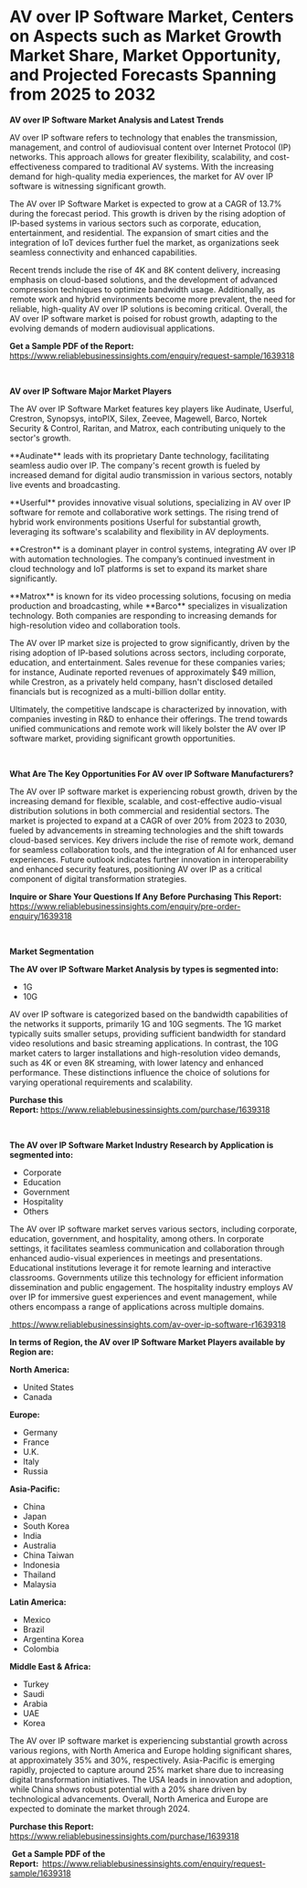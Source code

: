 <p><h1>AV over IP Software Market, Centers on Aspects such as Market Growth Market Share, Market Opportunity, and Projected Forecasts Spanning from 2025 to 2032</h1></p><p><strong>AV over IP Software Market Analysis and Latest Trends</strong></p>
<p><p>AV over IP software refers to technology that enables the transmission, management, and control of audiovisual content over Internet Protocol (IP) networks. This approach allows for greater flexibility, scalability, and cost-effectiveness compared to traditional AV systems. With the increasing demand for high-quality media experiences, the market for AV over IP software is witnessing significant growth.</p><p>The AV over IP Software Market is expected to grow at a CAGR of 13.7% during the forecast period. This growth is driven by the rising adoption of IP-based systems in various sectors such as corporate, education, entertainment, and residential. The expansion of smart cities and the integration of IoT devices further fuel the market, as organizations seek seamless connectivity and enhanced capabilities. </p><p>Recent trends include the rise of 4K and 8K content delivery, increasing emphasis on cloud-based solutions, and the development of advanced compression techniques to optimize bandwidth usage. Additionally, as remote work and hybrid environments become more prevalent, the need for reliable, high-quality AV over IP solutions is becoming critical. Overall, the AV over IP software market is poised for robust growth, adapting to the evolving demands of modern audiovisual applications.</p></p>
<p><strong>Get a Sample PDF of the Report:&nbsp;</strong> <a href="https://www.reliablebusinessinsights.com/enquiry/request-sample/1639318?utm_campaign=2458&utm_medium=2&utm_source=Github&utm_content=ia&utm_term=19042025&utm_id=av-over-ip-software">https://www.reliablebusinessinsights.com/enquiry/request-sample/1639318</a></p>
<p>&nbsp;</p>
<p><strong>AV over IP Software Major Market Players</strong></p>
<p><p>The AV over IP Software Market features key players like Audinate, Userful, Crestron, Synopsys, intoPIX, Silex, Zeevee, Magewell, Barco, Nortek Security & Control, Raritan, and Matrox, each contributing uniquely to the sector's growth.</p><p>**Audinate** leads with its proprietary Dante technology, facilitating seamless audio over IP. The company's recent growth is fueled by increased demand for digital audio transmission in various sectors, notably live events and broadcasting.</p><p>**Userful** provides innovative visual solutions, specializing in AV over IP software for remote and collaborative work settings. The rising trend of hybrid work environments positions Userful for substantial growth, leveraging its software's scalability and flexibility in AV deployments.</p><p>**Crestron** is a dominant player in control systems, integrating AV over IP with automation technologies. The company’s continued investment in cloud technology and IoT platforms is set to expand its market share significantly.</p><p>**Matrox** is known for its video processing solutions, focusing on media production and broadcasting, while **Barco** specializes in visualization technology. Both companies are responding to increasing demands for high-resolution video and collaboration tools.</p><p>The AV over IP market size is projected to grow significantly, driven by the rising adoption of IP-based solutions across sectors, including corporate, education, and entertainment. Sales revenue for these companies varies; for instance, Audinate reported revenues of approximately $49 million, while Crestron, as a privately held company, hasn't disclosed detailed financials but is recognized as a multi-billion dollar entity.</p><p>Ultimately, the competitive landscape is characterized by innovation, with companies investing in R&D to enhance their offerings. The trend towards unified communications and remote work will likely bolster the AV over IP software market, providing significant growth opportunities.</p></p>
<p>&nbsp;</p>
<p><strong>What Are The Key Opportunities For AV over IP Software Manufacturers?</strong></p>
<p><p>The AV over IP software market is experiencing robust growth, driven by the increasing demand for flexible, scalable, and cost-effective audio-visual distribution solutions in both commercial and residential sectors. The market is projected to expand at a CAGR of over 20% from 2023 to 2030, fueled by advancements in streaming technologies and the shift towards cloud-based services. Key drivers include the rise of remote work, demand for seamless collaboration tools, and the integration of AI for enhanced user experiences. Future outlook indicates further innovation in interoperability and enhanced security features, positioning AV over IP as a critical component of digital transformation strategies.</p></p>
<p><strong>Inquire or Share Your Questions If Any Before Purchasing This Report:</strong> <a href="https://www.reliablebusinessinsights.com/enquiry/pre-order-enquiry/1639318?utm_campaign=2458&utm_medium=2&utm_source=Github&utm_content=ia&utm_term=19042025&utm_id=av-over-ip-software">https://www.reliablebusinessinsights.com/enquiry/pre-order-enquiry/1639318</a></p>
<p>&nbsp;</p>
<p><strong>Market Segmentation</strong></p>
<p><strong>The AV over IP Software Market Analysis by types is segmented into:</strong></p>
<p><ul><li>1G</li><li>10G</li></ul></p>
<p><p>AV over IP software is categorized based on the bandwidth capabilities of the networks it supports, primarily 1G and 10G segments. The 1G market typically suits smaller setups, providing sufficient bandwidth for standard video resolutions and basic streaming applications. In contrast, the 10G market caters to larger installations and high-resolution video demands, such as 4K or even 8K streaming, with lower latency and enhanced performance. These distinctions influence the choice of solutions for varying operational requirements and scalability.</p></p>
<p><strong>Purchase this Report:&nbsp;</strong><a href="https://www.reliablebusinessinsights.com/purchase/1639318?utm_campaign=2458&utm_medium=2&utm_source=Github&utm_content=ia&utm_term=19042025&utm_id=av-over-ip-software">https://www.reliablebusinessinsights.com/purchase/1639318</a></p>
<p>&nbsp;</p>
<p><strong>The AV over IP Software Market Industry Research by Application is segmented into:</strong></p>
<p><ul><li>Corporate</li><li>Education</li><li>Government</li><li>Hospitality</li><li>Others</li></ul></p>
<p><p>The AV over IP software market serves various sectors, including corporate, education, government, and hospitality, among others. In corporate settings, it facilitates seamless communication and collaboration through enhanced audio-visual experiences in meetings and presentations. Educational institutions leverage it for remote learning and interactive classrooms. Governments utilize this technology for efficient information dissemination and public engagement. The hospitality industry employs AV over IP for immersive guest experiences and event management, while others encompass a range of applications across multiple domains.</p></p>
<p><a href="https://www.reliablebusinessinsights.com/av-over-ip-software-r1639318?utm_campaign=2458&utm_medium=2&utm_source=Github&utm_content=ia&utm_term=19042025&utm_id=av-over-ip-software">&nbsp;https://www.reliablebusinessinsights.com/av-over-ip-software-r1639318</a></p>
<p><strong>In terms of Region, the AV over IP Software Market Players available by Region are:</strong></p>
<p>
    <p> <strong> North America: </strong>
        <ul>
            <li>United States</li>
            <li>Canada</li>
        </ul>
        </p> 
    <p> <strong> Europe: </strong>
        <ul>
            <li>Germany</li>
            <li>France</li>
            <li>U.K.</li>
            <li>Italy</li>
            <li>Russia</li>
        </ul>
        </p> 
    <p> <strong> Asia-Pacific: </strong>
        <ul>
            <li>China</li>
            <li>Japan</li>
            <li>South Korea</li>
            <li>India</li>
            <li>Australia</li>
            <li>China Taiwan</li>
            <li>Indonesia</li>
            <li>Thailand</li>
            <li>Malaysia</li>
        </ul>
        </p> 
    <p> <strong> Latin America: </strong>
        <ul>
            <li>Mexico</li>
            <li>Brazil</li>
            <li>Argentina Korea</li>
            <li>Colombia</li>
        </ul>
        </p> 
    <p> <strong> Middle East & Africa: </strong>
        <ul>
            <li>Turkey</li>
            <li>Saudi</li>
            <li>Arabia</li>
            <li>UAE</li>
            <li>Korea</li>
        </ul>
    </p>
    </p>
<p><p>The AV over IP software market is experiencing substantial growth across various regions, with North America and Europe holding significant shares, at approximately 35% and 30%, respectively. Asia-Pacific is emerging rapidly, projected to capture around 25% market share due to increasing digital transformation initiatives. The USA leads in innovation and adoption, while China shows robust potential with a 20% share driven by technological advancements. Overall, North America and Europe are expected to dominate the market through 2024.</p></p>
<p><strong>Purchase this Report: </strong><a href="https://www.reliablebusinessinsights.com/purchase/1639318?utm_campaign=2458&utm_medium=2&utm_source=Github&utm_content=ia&utm_term=19042025&utm_id=av-over-ip-software">https://www.reliablebusinessinsights.com/purchase/1639318</a></p>
<p>&nbsp;<strong>Get a Sample PDF of the Report:&nbsp;&nbsp;</strong><a href="https://www.reliablebusinessinsights.com/enquiry/request-sample/1639318?utm_campaign=2458&utm_medium=2&utm_source=Github&utm_content=ia&utm_term=19042025&utm_id=av-over-ip-software">https://www.reliablebusinessinsights.com/enquiry/request-sample/1639318</a></p>
<p><strong></strong></p>
<p><p></p><p></p><p></p></p>